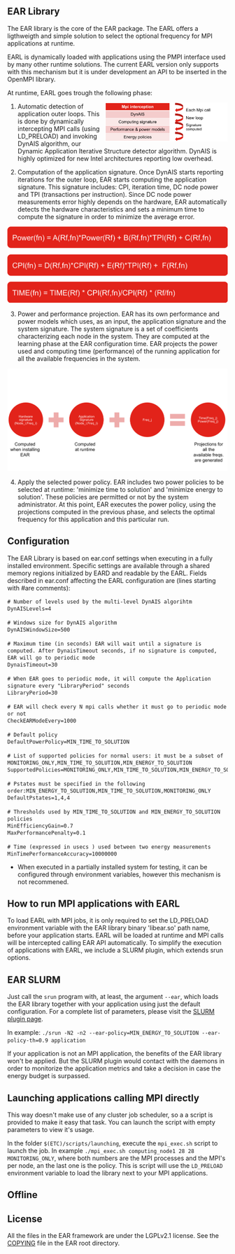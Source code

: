 EAR Library 
------------------
The EAR library is the core of the EAR package. The EARL offers a ligthweigth and simple solution to select the optional frequency for MPI applications at runtime.

EARL is dynamically loaded with applications using the PMPI interface used by many other runtime solutions. The current EARL version only supports with this mechanism but it is under development an API to be inserted in the OpenMPI library.

At runtime, EARL goes trough the following phase:

<img src="../../etc/images/EAR_stack.png" align="right" width="280">

1. Automatic detection of application outer loops. This is done by dynamically intercepting MPI calls (using LD_PRELOAD) and invoking DynAIS algorithm, our Dynamic Application Iterative Structure detector algorithm. DynAIS is highly optimized for new Intel architectures reporting low overhead.

2. Computation of the application signature. Once DynAIS starts reporting iterations for the outer loop, EAR starts computing the application signature. This signature includes: CPI, iteration time, DC node power and TPI (transactions per instruction). Since DC node power measurements error highly depends on the hardware, EAR automatically detects the hardware characteristics and sets a minimum time to compute the signature in order to minimize the average error.

<img src="../../etc/images/Models.png"  align="centered" width="640">

3. Power and performance projection. EAR has its own performance and power models which uses, as an input, the application signature and the system signature. The system signature is a set of coefficients characterizing each node in the system. They are computed at the learning phase at the EAR configuration time. EAR projects the power used and computing time (performance) of the running application for all the available frequencies in the system.

<img src="../../etc/images/Projections.png"  align="centered" width="640">


4. Apply the selected power policy. EAR includes two power policies to be selected at runtime: 'minimize time to solution' and 'minimize energy to solution'. These policies are permitted or not by the system administrator. At this point, EAR executes the power policy, using the projections computed in the previous phase, and selects the optimal frequency for this application and this particular run.


Configuration
-------------
The EAR Library  is based on ear.conf settings when executing in a fully installed environment. Specific settings are available through a shared memory regions initialized by EARD and readable by the EARL. Fields described in ear.conf affecting the EARL configuration are (lines starting with #are comments):

```
# Number of levels used by the multi-level DynAIS algorihtm
DynAISLevels=4

# Windows size for DynAIS algorithm
DynAISWindowSize=500

# Maximum time (in seconds) EAR will wait until a signature is computed. After DynaisTimeout seconds, if no signature is computed, EAR will go to periodic mode
DynaisTimeout=30

# When EAR goes to periodic mode, it will compute the Application signature every "LibraryPeriod" seconds
LibraryPeriod=30

# EAR will check every N mpi calls whether it must go to periodic mode or not
CheckEARModeEvery=1000

# Default policy
DefaultPowerPolicy=MIN_TIME_TO_SOLUTION

# List of supported policies for normal users: it must be a subset of MONITORING_ONLY,MIN_TIME_TO_SOLUTION,MIN_ENERGY_TO_SOLUTION
SupportedPolicies=MONITORING_ONLY,MIN_TIME_TO_SOLUTION,MIN_ENERGY_TO_SOLUTION

# Pstates must be specified in the following order:MIN_ENERGY_TO_SOLUTION,MIN_TIME_TO_SOLUTION,MONITORING_ONLY 
DefaultPstates=1,4,4

# Thresholds used by MIN_TIME_TO_SOLUTION and MIN_ENERGY_TO_SOLUTION policies
MinEfficiencyGain=0.7
MaxPerformancePenalty=0.1

# Time (expressed in usecs ) used between two energy measurements 
MinTimePerformanceAccuracy=10000000
```

- When executed in a partially installed system for testing, it can be configured through environment variables, however this mechanism is not recommened.

How to run MPI applications with EARL
-------------------------------------

To load EARL with MPI jobs, it is only required to set the LD_PRELOAD environment variable with the EAR library binary 'libear.so' path name, before your application starts. EARL will be loaded at runtime and MPI calls will be intercepted calling EAR API automatically. To simplify the execution of applications with EARL, we include a SLURM plugin, which extends srun options.

EAR SLURM
-------------------------
Just call the `srun` program with, at least, the argument `--ear`, which loads the EAR library together with your application using just the default configuration. For a complete list of parameters, please visit the [SLURM plugin page](https://github.com/BarcelonaSupercomputingCenter/EAR/tree/development/ear_slurm_plugin).

In example: `./srun -N2 -n2 --ear-policy=MIN_ENERGY_TO_SOLUTION --ear-policy-th=0.9 application`

If your application is not an MPI application, the benefits of the EAR library won't be applied. But the SLURM plugin would contact with the daemons in order to monitorize the application metrics and take a decision in case the energy budget is surpassed.

Launching applications calling MPI directly
-------------------------------------------
This way doesn't make use of any cluster job scheduler, so a a script is provided to make it easy that task. You can launch the script with empty parameters to view it's usage.

In the folder `$(ETC)/scripts/launching`, execute the `mpi_exec.sh` script to launch the job. In example `./mpi_exec.sh computing_node1 28 28 MONITORING_ONLY`, where both numbers are the MPI processes and the MPI's per node, an the last one is the policy. This is script will use the `LD_PRELOAD` environment variable to load the library next to your MPI applications.

Offline
-------

License
-------
All the files in the EAR framework are under the LGPLv2.1 license. See the [COPYING](../../COPYING) file in the EAR root directory.